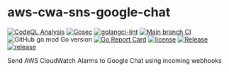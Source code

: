 # aws-cwa-sns-google-chat

[![CodeQL Analysis](https://github.com/slashdevops/aws-cwa-sns-google-chat/actions/workflows/codeql-analysis.yml/badge.svg)](https://github.com/slashdevops/aws-cwa-sns-google-chat/actions/workflows/codeql-analysis.yml)
[![Gosec](https://github.com/slashdevops/aws-cwa-sns-google-chat/actions/workflows/gosec.yml/badge.svg)](https://github.com/slashdevops/aws-cwa-sns-google-chat/actions/workflows/gosec.yml)
[![golangci-lint](https://github.com/slashdevops/aws-cwa-sns-google-chat/actions/workflows/golangci-lint.yml/badge.svg)](https://github.com/slashdevops/aws-cwa-sns-google-chat/actions/workflows/golangci-lint.yml)
[![Main branch CI](https://github.com/slashdevops/aws-cwa-sns-google-chat/actions/workflows/main.yml/badge.svg)](https://github.com/slashdevops/aws-cwa-sns-google-chat/actions/workflows/main.yml)
![GitHub go.mod Go version](https://img.shields.io/github/go-mod/go-version/slashdevops/aws-cwa-sns-google-chat?style=plastic)
[![Go Report Card](https://goreportcard.com/badge/github.com/slashdevops/aws-cwa-sns-google-chat)](https://goreportcard.com/report/github.com/slashdevops/aws-cwa-sns-google-chat)
[![license](https://img.shields.io/github/license/slashdevops/aws-cwa-sns-google-chat.svg)](https://github.com/slashdevops/aws-cwa-sns-google-chat/blob/main/LICENSE)
[![Release](https://github.com/slashdevops/aws-cwa-sns-google-chat/actions/workflows/release.yml/badge.svg)](https://github.com/slashdevops/aws-cwa-sns-google-chat/actions/workflows/release.yml)
[![release](https://img.shields.io/github/release/slashdevops/aws-cwa-sns-google-chat/all.svg)](https://github.com/slashdevops/aws-cwa-sns-google-chat/releases)

Send AWS CloudWatch Alarms to Google Chat using incoming webhooks
